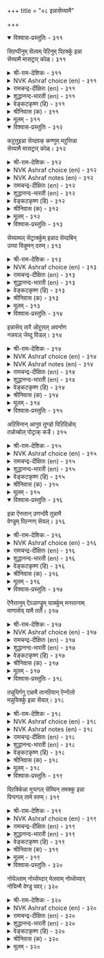 +++
title = "०८ इन्नासॆय्यामै"

+++


<details open><summary>विश्वास-प्रस्तुतिः - ३११</summary>

सिऱप्पीनुम् सॆल्वम् पॆऱिनुम् पिऱर्क्कु इन्ना  
सॆय्यामै मासट्रार् कोळ्।      ३११
</details>

<details><summary>श्री-राम-देशिकः - ३११</summary>

यशः पदे महाभाग्ये प्राप्तेऽपि परहिंसया ।  
अपकारमतिं त्यक्त्वा लक्ष्ये जीवन्ति साधवः ॥ ३११॥
</details>

<details><summary>NVK Ashraf choice (en) - ३११</summary>

०३११
The pure in heart will never hurt others
Even for wealth that confers renown. *
(P.S. Sundaram)
</details>

<details><summary>रामचन्द्र-दीक्षितः (en) - ३११</summary>

311\. ciṟappu īṉum celvam peṟiṉum, piṟarkku iṉṉā  
ceyyāmai mācu aṟṟār kōḷ.

311\. It is the nature of the spotless not to inflict suffering on others, though by it they may get wealth and renown.  
</details>

<details><summary>शुद्धानन्द-भारती (en) - ३११</summary>

1\. சிறப்புஈனும் செல்வம் பெறினும் பிறர்க்குஇன்னா  
செய்யாமை மாசற்றார் கோள்  
The pure by faith mean pain to none  
Though princely wealth by that is won.        311  
</details>

<details><summary>वेङ्कटकृष्ण (हि) - ३११</summary>

311
तप-प्राप्र धन भी मिले, फिर भी साधु-सुजान ।  
हानि न करना अन्य की, मानें लक्ष्य महान ॥
</details>

<details><summary>श्रीनिवास (क) - ३११</summary>

311. पररिगॆ केडुण्टु माडुवुदरिन्द तमगॆ अष्टसिद्दिगळु लभिसुवन्तिद्दरू, हागॆ केडुण्टु माडदिरुवुदे शुद्द
मनस्कर सङ्कल्प.

</details>

<details><summary>मूलम् - ३११</summary>

सिऱप्पीनुम् सॆल्वम् पॆऱिनुम् पिऱर्क्कु इन्ना  
सॆय्यामै मासट्रार् कोळ्।      ३११
</details>

<details open><summary>विश्वास-प्रस्तुतिः - ३१२</summary>

कऱुत्तुइन्ना सॆय्दवक् कण्णुम् मऱुत्तिन्ना  
सॆय्यामै मासट्रार् कोळ्।       ३१२
</details>

<details><summary>श्री-राम-देशिकः - ३१२</summary>

विरोधादपकर्तुश्च प्राप्तेऽपि समयान्तरे ।  
अपकारमकृत्वैव लक्ष्ये तिष्ठन्ति साधवः ॥ ३१२॥
</details>

<details><summary>NVK Ashraf choice (en) - ३१२</summary>

०३१२
The code of the pure in heart
Is not to hurt in return any hurt caused in hate. *
(P.S. Sundaram)
</details>

<details><summary>NVK Ashraf notes (en) - ३१२</summary>

३१२. Compare with २०३: "The height of wisdom, it is said, is not to return ill for ill" - (P.S. Sundaram)
</details>

<details><summary>रामचन्द्र-दीक्षितः (en) - ३१२</summary>

312\. kaṟuttu iṉṉā ceyta akkaṇṇum, maṟuttu iṉṉā  
ceyyāmai mācu aṟṟār kōḷ.

312\. It is the nature of the stainless not to resist evil.  
</details>

<details><summary>शुद्धानन्द-भारती (en) - ३१२</summary>

2\. கறுத்துஇன்னா செய்தவக் கண்ணும் மறுத்துஇன்னா  
செய்யாமை மாசற்றார் கோள்.  
The spotless hearts seek not revenge  
Though Malice does the worst in rage.        312  
</details>

<details><summary>वेङ्कटकृष्ण (हि) - ३१२</summary>

312
बुरा किया यदि क्रोध से, फिर भी सधु-सुजान ।  
ना करना प्रतिकार ही, मानें लक्ष्य महान ॥
</details>

<details><summary>श्रीनिवास (क) - ३१२</summary>

312. हगॆतनदिन्द, ऒब्बनु केडूण्टु माडिदरू, अदक्कॆ प्रतियागि केडन्नु बगॆयदिरुवुदु सच्चारित्रर सङ्कल्प.

</details>

<details><summary>मूलम् - ३१२</summary>

कऱुत्तुइन्ना सॆय्दवक् कण्णुम् मऱुत्तिन्ना  
सॆय्यामै मासट्रार् कोळ्।       ३१२
</details>

<details open><summary>विश्वास-प्रस्तुतिः - ३१३</summary>

सॆय्यामल् सॆट्रार्क्कुम् इन्नाद सॆय्दबिन्  
उय्या विऴुमन् दरुम्।      ३१३
</details>

<details><summary>श्री-राम-देशिकः - ३१३</summary>

कारणेन विना द्रोहं कुर्वतामपि देहिनाम् ।  
अपकारो न कर्तव्योनो चेत् दुःखं स विन्दति ॥ ३१३॥
</details>

<details><summary>NVK Ashraf choice (en) - ३१३</summary>

०३१३
Vengeance even against a wanton insult
Brings unbearable woes. *
(P.S. Sundaram)
</details>

<details><summary>रामचन्द्र-दीक्षितः (en) - ३१३</summary>

313\. ceyyāmal ceṟṟārkkum iṉṉāta ceytapiṉ,  
uyyā viḻumam tarum.

313\. Even our vengeance for a wanton injury results in our own unbearable sorrow.  
</details>

<details><summary>शुद्धानन्द-भारती (en) - ३१३</summary>

3\. செய்யாமல் செற்றார்க்கும் இன்னாத செய்தபின்  
உய்யா விழுமம் தரும்.  
Revenging even causeless hate  
Bad-blood breeds and baneful heat.        313  
</details>

<details><summary>वेङ्कटकृष्ण (हि) - ३१३</summary>

313
‘बुरा किया कारण बिना’, करके यही विचार ।  
किया अगर प्रतिकार तो, होगा दुःख अपार ॥
</details>

<details><summary>श्रीनिवास (क) - ३१३</summary>

313. तानु केडु बगॆयदिद्दरू तन्न मेलॆ हगॆ साधिसुववनिगॆ प्रतियागि केडॆणिसबारदु; हागॆ ऎणिसदरॆ तप्पिसिकॊळ्ळलु
असाध्यवाद दुःखवन्नु तन्दॊड्डुवुदु.

</details>

<details><summary>मूलम् - ३१३</summary>

सॆय्यामल् सॆट्रार्क्कुम् इन्नाद सॆय्दबिन्  
उय्या विऴुमन् दरुम्।      ३१३
</details>

<details open><summary>विश्वास-प्रस्तुतिः - ३१४</summary>

इन्नासॆय् तारै ऒऱुत्तल् अवर्नाण  
नन्नयञ् जॆय्दु विडल्।      ३१४
</details>

<details><summary>श्री-राम-देशिकः - ३१४</summary>

उपकृत्यापि श्त्रूणा मुपकारापकारयोः ।  
विस्मृतिः साधुभिर्दत्तं दण्डनं स्याद्विरोधिषु ॥ ३१४॥
</details>

<details><summary>NVK Ashraf choice (en) - ३१४</summary>

०३१४
Punish an evil-doer
By shaming him with a good deed.*
(P.S. Sundaram)
</details>

<details><summary>NVK Ashraf notes (en) - ३१४</summary>

३१४. Compare with ९८७: "What good is that goodness if it does not return good even to those who cause evil?" * - (P.S. Sundaram)
</details>

<details><summary>रामचन्द्र-दीक्षितः (en) - ३१४</summary>

314\. iṉṉā ceytārai oṟuttal avar nāṇa  
nal nayam ceytu, viṭal.

314\. The noblest revenge is to put the foe to the blush by our acts of kindness.  
</details>

<details><summary>शुद्धानन्द-भारती (en) - ३१४</summary>

4\. இன்னாசெய் தாரை ஒறுத்தல் அவர் நாண  
நன்னயம் செய்து விடல்.  
Doing good-turns, put them to shame  
Thus chide the evil who do harm.        314  
</details>

<details><summary>वेङ्कटकृष्ण (हि) - ३१४</summary>

314
बुरा किया तो कर भला, बुरा भला फिर भूल ।  
पानी पानी हो रहा, बस उसको यह शूल ॥
</details>

<details><summary>श्रीनिवास (क) - ३१४</summary>

314. तनगॆ केडु बगॆदवरन्नु दण्डिसुवुदु हेगॆन्दरॆ, अवरु नाचवरीतियल्लि, अवरिगॆ ऒळ्ळॆयदन्नु माडि, अवरु माडिद
अपकारवन्नु मरॆतु बिडुवुदु.

</details>

<details><summary>मूलम् - ३१४</summary>

इन्नासॆय् तारै ऒऱुत्तल् अवर्नाण  
नन्नयञ् जॆय्दु विडल्।      ३१४
</details>

<details open><summary>विश्वास-प्रस्तुतिः - ३१५</summary>

अऱिविनान् आगुव तुण्डो पिऱिदिन्नोय्  
तन्नोय्बोल् पोट्राक् कडै।      ३१५
</details>

<details><summary>श्री-राम-देशिकः - ३१५</summary>

परदुःखं स्वदुःखेन समं मत्वापि तो जनः ।  
परान्न त्रायते तस्य तत्त्वज्ञानेन किं फलम्? ॥ ३१५॥
</details>

<details><summary>NVK Ashraf choice (en) - ३१५</summary>

०३१५
What does a man gain from his wisdom
If he pines not at others' pain as his own? *
( Shuddhananda Bharatiar)
</details>

<details><summary>रामचन्द्र-दीक्षितः (en) - ३१५</summary>

315\. aṟiviṉāṉ ākuvatu uṇṭō-piṟitiṉ nōy  
tam nōypōl pōṟṟākkaṭai?.

315\. What profiteth one’s reason, if one does not feel others’ sufferings as his own and guard against them?  
</details>

<details><summary>शुद्धानन्द-भारती (en) - ३१५</summary>

5\. அறிவினான் ஆகுவ துண்டோ பிறிதின்நோய்  
தந்நோய்போல் போற்றாக் கடை.  
What does a man from wisdom gain  
If he pines not at other's pain?        315  
</details>

<details><summary>वेङ्कटकृष्ण (हि) - ३१५</summary>

315
माने नहिं पर दुःख को, यदि निज दुःख समान ।  
तो होता क्या लाभ है, रखते तत्वज्ञान ॥
</details>

<details><summary>श्रीनिवास (क) - ३१५</summary>

315. बेरॊन्दु जीविय नोवन्नु तन्न नोदॆन्दु बगॆदु, कापाडदिद्दरॆ, तानु पडॆद अरिविनिन्द प्रयोजनवेनु?

</details>

<details><summary>मूलम् - ३१५</summary>

अऱिविनान् आगुव तुण्डो पिऱिदिन्नोय्  
तन्नोय्बोल् पोट्राक् कडै।      ३१५
</details>

<details open><summary>विश्वास-प्रस्तुतिः - ३१६</summary>

इन्ना ऎनत्तान् उणर्न्दवै तुन्नामै  
वेण्डुम् पिऱन्गण् सॆयल्।      ३१६
</details>

<details><summary>श्री-राम-देशिकः - ३१६</summary>

''अनेन कर्मणा दुःखं प्राणिनां भविता ध्रुवम्'' ।  
इति निर्धारितात् कार्यात् सर्वदा विरतो भवेत् ॥ ३१६॥
</details>

<details><summary>NVK Ashraf choice (en) - ३१६</summary>

०३१६
Do not do to others what you know
Has hurt yourself.
(P.S. Sundaram)
</details>

<details><summary>रामचन्द्र-दीक्षितः (en) - ३१६</summary>

316\. iṉṉā eṉat tāṉ uṇarntavai, tuṉṉāmai  
vēṇṭum, piṟaṉkaṇ ceyal.

316\. Avoid all that causes pain to others.  
</details>

<details><summary>शुद्धानन्द-भारती (en) - ३१६</summary>

6\. இன்னா எனத்தான் உணர்ந்தவை துன்னாமை  
வேண்டும் பிறன்கண் செயல்.  
What you feel as 'pain' to yourself  
Do it not to the other-self        316  
</details>

<details><summary>वेङ्कटकृष्ण (हि) - ३१६</summary>

316
कोई समझे जब स्वयं, बुरा फलाना कर्म ।  
अन्यों पर उस कर्म को, नहीं करे, यह धर्म ॥
</details>

<details><summary>श्रीनिवास (क) - ३१६</summary>

316. तानु तन्न् बाळिनल्लि अहितकरवॆन्दु कण्डु अरितिरुवुदन्नु बेरॆयवरिगॆ माडलु हिञ्जरियबेकु.

</details>

<details><summary>मूलम् - ३१६</summary>

इन्ना ऎनत्तान् उणर्न्दवै तुन्नामै  
वेण्डुम् पिऱन्गण् सॆयल्।      ३१६
</details>

<details open><summary>विश्वास-प्रस्तुतिः - ३१७</summary>

ऎनैत्तानुम् ऎञ्ञाण्ड्रुम् यार्क्कुम् मनत्तानाम्  
माणासॆय् यामै तलै।      ३१७
</details>

<details><summary>श्री-राम-देशिकः - ३१७</summary>

सर्वत्र सर्वदा किञ्चिदपि दुःखप्रदायकम् ।  
बुद्धिपूर्वे न कर्तव्यं स धर्मः परमो मतः ॥ ३१७॥
</details>

<details><summary>NVK Ashraf choice (en) - ३१७</summary>

०३१७
It is best to refrain from willfully hurting
Anyone, anytime, anyway.
(P.S. Sundaram)
</details>

<details><summary>रामचन्द्र-दीक्षितः (en) - ३१७</summary>

317\. eṉaittāṉum, eññāṉṟum, yārkkum, maṉattāṉ ām  
māṇā ceyyāmai talai.

317\. It is the supremest virtue not to commit at any time even slight injury to others.  
</details>

<details><summary>शुद्धानन्द-भारती (en) - ३१७</summary>

7\. எனைத்தானும் எஞ்ஞான்றும் யார்க்கும் மனத்தானாம்  
மாணாசெய் யாமை தலை.  
Any, anywhere injure not  
At any time even in thought.        317  
</details>

<details><summary>वेङ्कटकृष्ण (हि) - ३१७</summary>

317
किसी व्यक्ति को उल्प भी, जो भी समय अनिष्ट ।  
मनपूर्वक करना नहीं, सबसे यही वरिष्ठ ॥
</details>

<details><summary>श्रीनिवास (क) - ३१७</summary>

317. ऎष्टे अल्पवागिरलि, याव सन्धर्भवे आगलि, यारे आगिरलि, मनस्सिनल्लि कूड केडु बगॆयदिरुवुदे (ऎल्ला
धर्मगळिगिन्त) मॆगिलादुदु.

</details>

<details><summary>मूलम् - ३१७</summary>

ऎनैत्तानुम् ऎञ्ञाण्ड्रुम् यार्क्कुम् मनत्तानाम्  
माणासॆय् यामै तलै।      ३१७
</details>

<details open><summary>विश्वास-प्रस्तुतिः - ३१८</summary>

तन्नुयिर्गगु एन्नामै तानऱिवान् ऎन्गॊलो  
मन्नुयिर्क्कु इन्ना सॆयल्।      ३१८
</details>

<details><summary>श्री-राम-देशिकः - ३१८</summary>

''ममेदं दुःखजनकम्''इति ज्ञात्वापि तादृशम् ।  
प्राणिनामितरेषां च कुतो वा कुर्वते जनाः? ॥ ३१८॥
</details>

<details><summary>NVK Ashraf choice (en) - ३१८</summary>

०३१८
Why does one hurt others
Knowing what it is to be hurt?
(P.S. Sundaram)
</details>

<details><summary>NVK Ashraf notes (en) - ३१८</summary>

३१८. Compare with ९९. "How can anyone speak harsh words, having seen what kind words do?" - (N.V.K. Ashraf)
</details>

<details><summary>रामचन्द्र-दीक्षितः (en) - ३१८</summary>

318\. taṉ uyirkku iṉṉāmai tāṉ aṟivāṉ, eṉkolō,  
maṉ uyirkku iṉṉā ceyal?.

318\. How is it a man inflicts injury upon others knowing how painful it would be to himself?  
</details>

<details><summary>शुद्धानन्द-भारती (en) - ३१८</summary>

8\. தன்னுயிர்க்கு இன்னாமை தானறிவான் என்கொலோ  
மன்னுயிர்க்கு இன்னா செயல்.  
How can he injure other souls  
Who in his life injury feels.        318  
</details>

<details><summary>वेङ्कटकृष्ण (हि) - ३१८</summary>

318
जिससे अपना अहित हो, उसका है दृढ़ ज्ञान ।  
फिर अन्यों का अहित क्यों, करता है नादान ॥
</details>

<details><summary>श्रीनिवास (क) - ३१८</summary>

318. तन्न जीवक्कॆ इदु कॆडुकादुदु ऎन्दु बल्लवनु इतर जीविगळिगॆ आ केडॆसॆगुवुदर कारणवेनो?

</details>

<details><summary>मूलम् - ३१८</summary>

तन्नुयिर्गगु एन्नामै तानऱिवान् ऎन्गॊलो  
मन्नुयिर्क्कु इन्ना सॆयल्।      ३१८
</details>

<details open><summary>विश्वास-प्रस्तुतिः - ३१९</summary>

पिऱर्क्किन्ना मुऱ्पगल् सॆय्यिन् तमक्कु इन्ना  
पिऱ्पगल् तामे वरुम्।      ३१९
</details>

<details><summary>श्री-राम-देशिकः - ३१९</summary>

अपकारान् यः करोति पूर्वाह्णे परदेहिनाम् ।  
अपराह्णे तु दुःखानि स्वत एव भजन्ति तम् ॥ ३१९॥
</details>

<details><summary>NVK Ashraf choice (en) - ३१९</summary>

०३१९
The pain you inflict on others in the morn,
Will come back at you on its own by eve.
(N.V.K. Ashraf)
</details>

<details><summary>रामचन्द्र-दीक्षितः (en) - ३१९</summary>

319\. piṟarkku iṉṉā muṟpakal ceyyiṉ, tamakku iṉṉā  
piṟpakal tāmē varum.

319\. As the night follows day, evil that we do recoils on us.  
</details>

<details><summary>शुद्धानन्द-भारती (en) - ३१९</summary>

9\. பிறர்க்குஇன்னா முற்பகல் செய்யின் தமக்குஇன்னா  
பிற்பகல் தாமே வரும்.  
Harm others in the forenoon  
Harm seeks thee in afternoon.        319  
</details>

<details><summary>वेङ्कटकृष्ण (हि) - ३१९</summary>

319
दिया सबेरे अन्य को, यदि तुमने संताप ।  
वही ताप फिर साँझ को, तुमपर आवे आप ॥
</details>

<details><summary>श्रीनिवास (क) - ३१९</summary>

319. मुञ्जानॆ ऒब्बरिगॆ केडु बयसिदरॆ, सञ्जॆ वेळॆ आ केडु नम्मन्नु तानागिये बन्दु सेरिकॊळ्ळुवुदु.

</details>

<details><summary>मूलम् - ३१९</summary>

पिऱर्क्किन्ना मुऱ्पगल् सॆय्यिन् तमक्कु इन्ना  
पिऱ्पगल् तामे वरुम्।      ३१९
</details>

<details open><summary>विश्वास-प्रस्तुतिः - ३२०</summary>

नोयॆल्लाम् नोय्सॆय्दार् मेलवाम् नोय्सॆय्यार्  
नोयिन्मै वेण्डु पवर्।      ३२०
</details>

<details><summary>श्री-राम-देशिकः - ३२०</summary>

परापकारो नो कार्यः निर्दुःखं वस्तुमिच्छता ।  
परदुःखकरा एव दुःखवन्तो भवन्ति हि ॥ ३२०॥
</details>

<details><summary>NVK Ashraf choice (en) - ३२०</summary>

०३२०
Hurt comes to the hurtful; hence it is those
Who don't want to be hurt cause no hurt. *
(P.S. Sundaram)
</details>

<details><summary>रामचन्द्र-दीक्षितः (en) - ३२०</summary>

320\. nōy ellām nōy ceytār mēlavām; nōy ceyyār,  
nōy iṉmai vēṇṭupavar.

320\. All sufferings befall those who inflict harm on others. Those who desire immunity from suffering never commit injury.
</details>

<details><summary>शुद्धानन्द-भारती (en) - ३२०</summary>

10\. நோய்எல்லாம் நோய்செய்தார் மேலவாம் நோய்செய்யார்  
நோயின்மை வேண்டு பவர்.  
No harm is done by peace-lovers  
For pains rebound on pain-givers.        320  
</details>

<details><summary>वेङ्कटकृष्ण (हि) - ३२०</summary>

320
जो दुःख देगा अन्य को, स्वयं करे दुःख-भोग ।  
दुःख-वर्जन की चाह से, दुःख न दें बुध  लोग ॥
</details>

<details><summary>श्रीनिवास (क) - ३२०</summary>

320. कष्टवॆल्ल (इतररिगॆ) नोवुण्टु माडिदवर मेलॆये बन्दॆरुगुवुदु; कष्टगळिन्द मुक्तरागि बाळबयसुववरु
पररिगॆ नोवुण्टु माडुवुदिल्ल.
</details>

<details><summary>मूलम् - ३२०</summary>

नोयॆल्लाम् नोय्सॆय्दार् मेलवाम् नोय्सॆय्यार्  
नोयिन्मै वेण्डु पवर्।      ३२०
</details>
